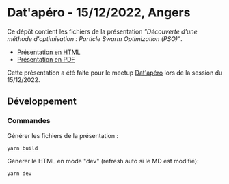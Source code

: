 # Dat'apéro - 15/12/2022, Angers

Ce dépôt contient les fichiers de la présentation _"Découverte d'une méthode d'optimisation : Particle Swarm Optimization (PSO)"_.

- [Présentation en HTML](./index.html)
- [Présentation en PDF](./dist/presentation.pdf)

Cette présentation a été faite pour le meetup [Dat'apéro](https://www.meetup.com/datapero-angers/) lors de la session du 15/12/2022.

## Développement

### Commandes

Générer les fichiers de la présentation :

```
yarn build
```

Générer le HTML en mode "dev" (refresh auto si le MD est modifié):

```
yarn dev
```
